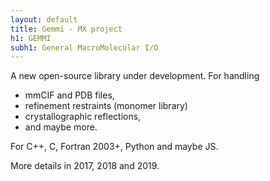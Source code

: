 ```yaml
---
layout: default
title: Gemmi - MX project
h1: GEMMI
subh1: General MacroMolecular I/O
---
```


A new open-source library under development.
For handling

* mmCIF and PDB files,
* refinement restraints (monomer library)
* crystallographic reflections,
* and maybe more.

For C++, C, Fortran 2003+, Python and maybe JS.

More details in 2017, 2018 and 2019.
